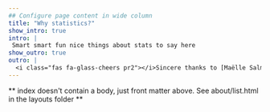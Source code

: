 ```yaml
---
## Configure page content in wide column
title: "Why statistics?"
show_intro: true
intro: |
 Smart smart fun nice things about stats to say here
show_outro: true
outro: |
  <i class="fas fa-glass-cheers pr2"></i>Sincere thanks to [Maëlle Salmon](https://masalmon.eu/) for her help naming this Hugo theme!
---
```


** index doesn't contain a body, just front matter above.
See about/list.html in the layouts folder **